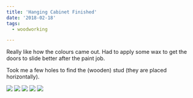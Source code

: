 ```yaml
---
title: 'Hanging Cabinet Finished'
date: '2018-02-18'
tags:
  - woodworking

---
```


Really like how the colours came out. Had to apply some wax to get the doors to slide better after the paint job.​

Took me a few holes to find the (wooden) stud (they are placed horizontally).

![](/images/20180204_151103.jpg)
![](/images/20180204_131108.jpg)
![](/images/20180204_151523.jpg)
![](/images/20180204_131136.jpg)
![](/images/hanging%20cabinet%20finished.JPG)